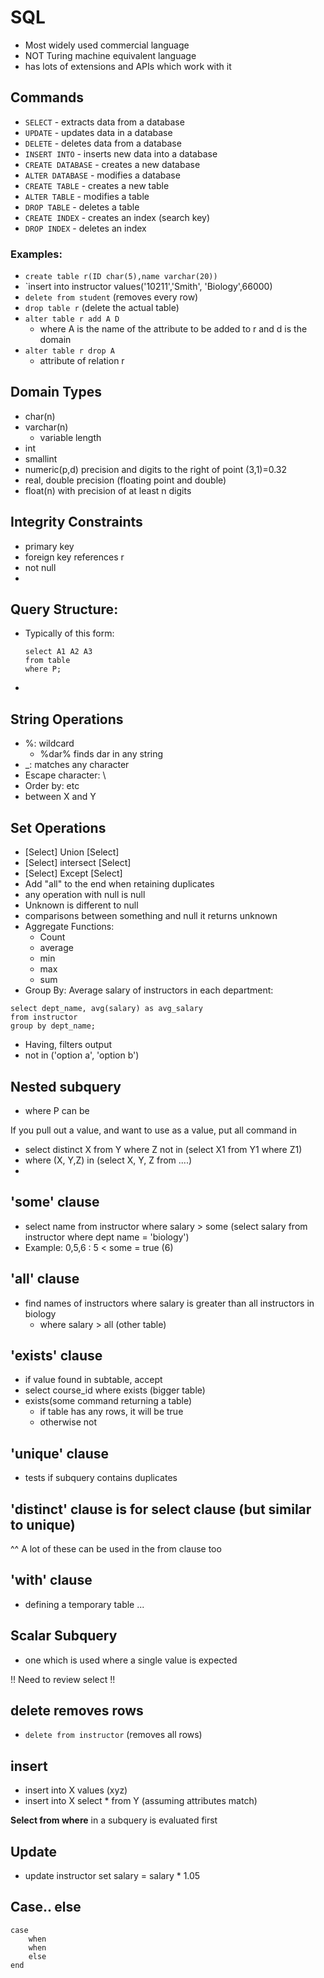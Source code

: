 # SQL
* Most widely used commercial language
* NOT Turing machine equivalent language
* has lots of extensions and APIs which work with it

## Commands
* `SELECT` - extracts data from a database
* `UPDATE` - updates data in a database
* `DELETE` - deletes data from a database
* `INSERT INTO` - inserts new data into a database
* `CREATE DATABASE` - creates a new database
* `ALTER DATABASE` - modifies a database
* `CREATE TABLE` - creates a new table
* `ALTER TABLE` - modifies a table
* `DROP TABLE` - deletes a table
* `CREATE INDEX` - creates an index (search key)
* `DROP INDEX` - deletes an index

### Examples:
* `create table r(ID char(5),name varchar(20)) `
* `insert into instructor values('10211','Smith', 'Biology',66000)
* `delete from student` (removes every row)
* `drop table r` (delete the actual table)
* `alter table r add A D` 
	* where A is the name of the attribute to be added to r and d is the domain
* `alter table r drop A`
	* attribute of relation r 

## Domain Types
* char(n)
* varchar(n)
	* variable length
* int
* smallint
* numeric(p,d) precision and digits to the right of point (3,1)=0.32
* real, double precision (floating point and double)
* float(n) with precision of at least n digits

## Integrity Constraints
* primary key
* foreign key references r
* not null
* 
## Query Structure:
* Typically of this form:
	```mysql
	select A1 A2 A3
	from table 
	where P;
	```
* 

## String Operations
* %: wildcard
	* %dar%  finds dar in any string
* \_: matches any character
* Escape character: \
* Order by:   etc
* between X and Y

## Set Operations
* [Select] Union [Select]
* [Select] intersect [Select]
* [Select] Except [Select]
* Add "all" to the end when retaining duplicates
* any operation with null is null
* Unknown is different to null
* comparisons between something and null it returns unknown
* Aggregate Functions:
	* Count
	* average
	* min
	* max
	* sum
* Group By: Average salary of instructors in each department:

```mysql
select dept_name, avg(salary) as avg_salary
from instructor
group by dept_name;
```

* Having, filters output
* not in ('option a', 'option b')

## Nested subquery
* where P can be 

If you pull out a value, and want to use as a value, put all command in

* select distinct X from Y where Z not in (select X1 from Y1 where Z1)
* where (X, Y,Z) in (select X, Y, Z from ....)
* 

## 'some' clause
* select name from instructor where salary > some (select salary from instructor where dept name = 'biology')
* Example: 
	0,5,6 : 5 < some = true (6)


## 'all' clause
* find names of instructors where salary is greater than all instructors in biology
	* where salary > all (other table)

## 'exists' clause
* if value found in subtable, accept
* select course_id where exists (bigger table)
* exists(some command returning a table)
	* if table has any rows, it will be true
	* otherwise not

## 'unique' clause
* tests if subquery contains duplicates

## 'distinct' clause is for select clause (but similar to unique)
 
 ^^ A lot of these can be used in the from clause too
 
 ## 'with' clause
* defining a temporary table ...


## Scalar Subquery
* one which is used where a single value is expected

!! Need to review select !!


## delete removes rows
* `delete from instructor` (removes all rows)

## insert
* insert into X values (xyz)
* insert into X select * from Y (assuming attributes match)

**Select from where** in a subquery is evaluated first

## Update
* update instructor set salary = salary * 1.05

## Case.. else
```MySQL
case
	when
	when
	else
end
```

